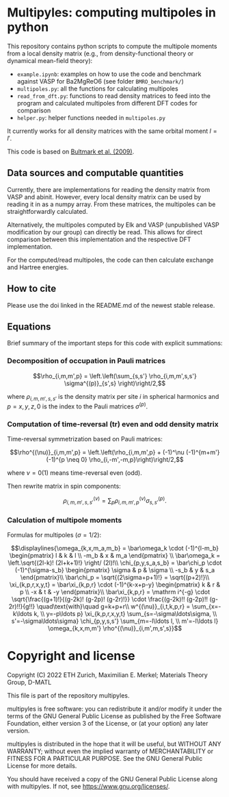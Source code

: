 # Multipyles: computing multipoles in python

This repository contains python scripts to compute the multipole moments
from a local density matrix (e.g., from density-functional theory or dynamical
mean-field theory):
* `example.ipynb`: examples on how to use the code and benchmark against VASP
for Ba2MgReO6 (see folder `BMRO_benchmark/`)
* `multipoles.py`: all the functions for calculating multipoles
* `read_from_dft.py`: functions to read density matrices to feed into
the program and calculated multipoles from different DFT codes for comparison
* `helper.py`: helper functions needed in `multipoles.py`

It currently works for all density matrices with the same orbital moment $l = l'$.

This code is based on [Bultmark et al. (2009)](https://doi.org/10.1103/PhysRevB.80.035121).

## Data sources and computable quantities

Currently, there are implementations for reading the density matrix from VASP
and abinit. However, every local density matrix can be used by reading it in as a numpy array.
From these matrices, the multipoles can be straightforwardly calculated.

Alternatively, the multipoles computed by Elk and VASP (unpublished VASP modification
by our group) can directly be read. This allows for direct comparison between
this implementation and the respective DFT implementation.

For the computed/read multipoles, the code can then calculate exchange and Hartree
energies.

## How to cite

Please use the doi linked in the README.md of the newest stable release.

## Equations

Brief summary of the important steps for this code with explicit summations:

### Decomposition of occupation in Pauli matrices

```math
\rho_{i,m,m',p} = \left.\left(\sum_{s,s'} \rho_{i,m,m',s,s'} \sigma^{(p)}_{s',s} \right)\right/2,
```
where $\rho_{i,m,m',s,s'}$ is the density matrix per site $i$ in spherical harmonics
and $p = x, y, z, 0$ is the index to the Pauli matrices $\sigma^{(p)}$.

### Computation of time-reversal (tr) even and odd density matrix

Time-reversal symmetrization based on Pauli matrices:

```math
\rho^{(\nu)}_{i,m,m',p} = \left.\left(\rho_{i,m,m',p} +
(-1)^\nu (-1)^{m+m'} (-1)^{p \neq 0} \rho_{i,-m',-m,p}\right)\right/2,
```
where $\nu = 0 (1)$ means time-reversal even (odd).

Then rewrite matrix in spin components:

```math
\rho^{(\nu)}_{i,m,m',s,s'} = \sum_p \rho^{(\nu)}_{i,m,m',p} \sigma^{(p)}_{s,s'}.
```

### Calculation of multipole moments

Formulas for multipoles ($\sigma = 1/2$):

```math
\displaylines{\omega_{k,x,m_a,m_b} = \bar\omega_k \cdot (-1)^{l-m_b}
\begin{pmatrix} l & k & l \\ -m_b & x & m_a \end{pmatrix} \\

\bar\omega_k = \left.\sqrt{(2l-k)! (2l+k+1)!} \right/ (2l)!\\

\chi_{p,y,s_a,s_b} = \bar\chi_p \cdot (-1)^{\sigma-s_b}
\begin{pmatrix} \sigma & p & \sigma \\ -s_b & y & s_a \end{pmatrix}\\

\bar\chi_p = \sqrt{(2\sigma+p+1)!} = \sqrt{(p+2)!}\\

\xi_{k,p,r,x,y,t} = \bar\xi_{k,p,r} \cdot (-1)^{k-x+p-y}
\begin{pmatrix} k & r & p \\ -x & t & -y \end{pmatrix}\\

\bar\xi_{k,p,r} = \mathrm i^{-g} \cdot \sqrt{\frac{(g+1)!}{(g-2k)! (g-2p)! (g-2r)!}}
\cdot \frac{(g-2k)!! (g-2p)!! (g-2r)!!}{g!!} \quad\text{with}\quad g=k+p+r\\

w^{(\nu)}_{i,t,k,p,r} = \sum_{x=-k\ldots k, \\ y=-p\ldots p} \xi_{k,p,r,x,y,t}
\sum_{s=-\sigma\ldots\sigma, \\ s'=-\sigma\ldots\sigma} \chi_{p,y,s,s'}
\sum_{m=-l\ldots l, \\ m'=-l\ldots l} \omega_{k,x,m,m'} \rho^{(\nu)}_{i,m',m,s',s}}
```

# Copyright and license

Copyright (C) 2022 ETH Zurich, Maximilian E. Merkel; Materials Theory Group, D-MATL

This file is part of the repository multipyles.

multipyles is free software: you can redistribute it and/or modify
it under the terms of the GNU General Public License as published by the Free
Software Foundation, either version 3 of the License, or (at your option) any
later version.

multipyles is distributed in the hope that it will be useful, but
WITHOUT ANY WARRANTY; without even the implied warranty of MERCHANTABILITY or
FITNESS FOR A PARTICULAR PURPOSE. See the GNU General Public License for more details.

You should have received a copy of the GNU General Public License along with
multipyles. If not, see <https://www.gnu.org/licenses/>.

